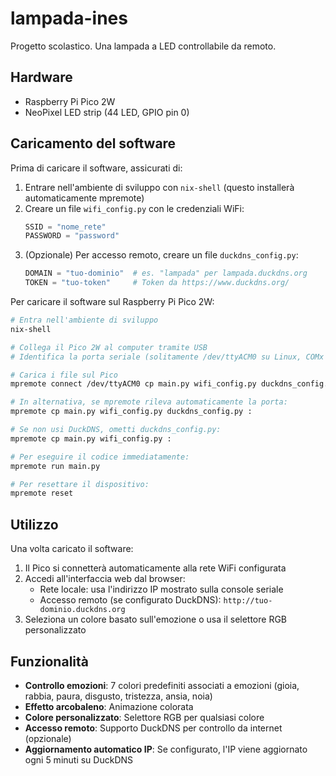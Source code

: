 lampada-ines
============

Progetto scolastico.
Una lampada a LED controllabile da remoto.

## Hardware

- Raspberry Pi Pico 2W
- NeoPixel LED strip (44 LED, GPIO pin 0)

## Caricamento del software

Prima di caricare il software, assicurati di:
1. Entrare nell'ambiente di sviluppo con `nix-shell` (questo installerà automaticamente mpremote)
2. Creare un file `wifi_config.py` con le credenziali WiFi:
   ```python
   SSID = "nome_rete"
   PASSWORD = "password"
   ```
3. (Opzionale) Per accesso remoto, creare un file `duckdns_config.py`:
   ```python
   DOMAIN = "tuo-dominio"  # es. "lampada" per lampada.duckdns.org
   TOKEN = "tuo-token"     # Token da https://www.duckdns.org/
   ```

Per caricare il software sul Raspberry Pi Pico 2W:

```bash
# Entra nell'ambiente di sviluppo
nix-shell

# Collega il Pico 2W al computer tramite USB
# Identifica la porta seriale (solitamente /dev/ttyACM0 su Linux, COMx su Windows)

# Carica i file sul Pico
mpremote connect /dev/ttyACM0 cp main.py wifi_config.py duckdns_config.py :

# In alternativa, se mpremote rileva automaticamente la porta:
mpremote cp main.py wifi_config.py duckdns_config.py :

# Se non usi DuckDNS, ometti duckdns_config.py:
mpremote cp main.py wifi_config.py :

# Per eseguire il codice immediatamente:
mpremote run main.py

# Per resettare il dispositivo:
mpremote reset
```

## Utilizzo

Una volta caricato il software:
1. Il Pico si connetterà automaticamente alla rete WiFi configurata
2. Accedi all'interfaccia web dal browser:
   - Rete locale: usa l'indirizzo IP mostrato sulla console seriale
   - Accesso remoto (se configurato DuckDNS): `http://tuo-dominio.duckdns.org`
3. Seleziona un colore basato sull'emozione o usa il selettore RGB personalizzato

## Funzionalità

- **Controllo emozioni**: 7 colori predefiniti associati a emozioni (gioia, rabbia, paura, disgusto, tristezza, ansia, noia)
- **Effetto arcobaleno**: Animazione colorata
- **Colore personalizzato**: Selettore RGB per qualsiasi colore
- **Accesso remoto**: Supporto DuckDNS per controllo da internet (opzionale)
- **Aggiornamento automatico IP**: Se configurato, l'IP viene aggiornato ogni 5 minuti su DuckDNS

